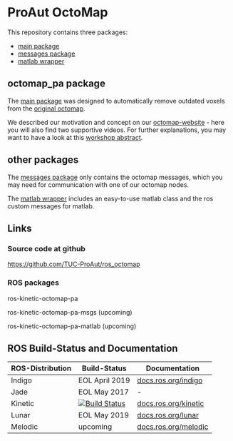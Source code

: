 # ProAut OctoMap

This repository contains three packages:

* [main package](octomap_pa/)
* [messages package](octomap_pa_msgs/)
* [matlab wrapper](octomap_pa_matlab/)

## octomap_pa package

The [main package](octomap_pa/) was designed to automatically remove outdated
voxels from the [original octomap](http://wiki.ros.org/octomap).

We described our motivation and concept on our
[octomap-website](https://www.tu-chemnitz.de/etit/proaut/octo) - here you
will also find two supportive videos.
For further explanations, you may want to have a look at this
[workshop abstract](http://nbn-resolving.de/urn:nbn:de:bsz:ch1-qucosa-226576).

## other packages
The [messages package](octomap_pa_msgs/) only contains the octomap messages,
which you may need for communication with one of our octomap nodes.

The [matlab wrapper](octomap_pa_matlab/) includes an easy-to-use matlab class
and the ros custom messages for matlab.

## Links

### Source code at github
https://github.com/TUC-ProAut/ros_octomap

### ROS packages
ros-kinetic-octomap-pa

ros-kinetic-octomap-pa-msgs (upcoming)

ros-kinetic-octomap-pa-matlab (upcoming)


## ROS Build-Status and Documentation

ROS-Distribution | Build-Status                                                                                                                                                        | Documentation
-----------------|---------------------------------------------------------------------------------------------------------------------------------------------------------------------|---------------
Indigo           | EOL April 2019                                                                                                                                                      | [docs.ros.org/indigo](http://docs.ros.org/indigo/api/octomap_pa/html/index.html)
Jade             | EOL May 2017                                                                                                                                                        | -
Kinetic          | [![Build Status](http://build.ros.org/buildStatus/icon?job=Kdev__octomap_pa__ubuntu_xenial_amd64)](http://build.ros.org/job/Kdev__octomap_pa__ubuntu_xenial_amd64/) | [docs.ros.org/kinetic](http://docs.ros.org/kinetic/api/octomap_pa/html/index.html)
Lunar            | EOL May 2019                                                                                                                                                        | [docs.ros.org/lunar](http://docs.ros.org/lunar/api/octomap_pa/html/index.html)
Melodic          | upcoming                                                                                                                                                            | [docs.ros.org/melodic](http://docs.ros.org/melodic/api/octomap_pa/html/index.html)
